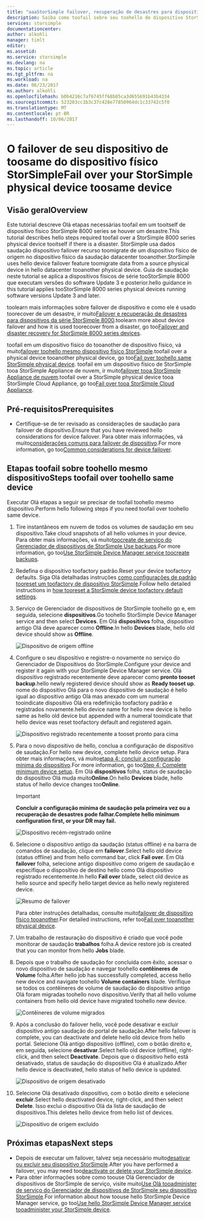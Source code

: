 ```yaml
---
title: "aaaStorSimple failover, recuperação de desastres para dispositivos da 8000 série | Microsoft Docs"
description: Saiba como toofail sobre seu toohello de dispositivo StorSimple mesmo dispositivo.
services: storsimple
documentationcenter: 
author: alkohli
manager: timlt
editor: 
ms.assetid: 
ms.service: storsimple
ms.devlang: na
ms.topic: article
ms.tgt_pltfrm: na
ms.workload: na
ms.date: 06/23/2017
ms.author: alkohli
ms.openlocfilehash: b0b4216c7af6745ff68b85ca3d655691b43b4334
ms.sourcegitcommit: 523283cc1b3c37c428e77850964dc1c33742c5f0
ms.translationtype: MT
ms.contentlocale: pt-BR
ms.lasthandoff: 10/06/2017
---
```

# <a name="fail-over-your-storsimple-physical-device-toosame-device"></a><span data-ttu-id="0feeb-103">O failover de seu dispositivo de toosame do dispositivo físico StorSimple</span><span class="sxs-lookup"><span data-stu-id="0feeb-103">Fail over your StorSimple physical device toosame device</span></span>

## <a name="overview"></a><span data-ttu-id="0feeb-104">Visão geral</span><span class="sxs-lookup"><span data-stu-id="0feeb-104">Overview</span></span>

<span data-ttu-id="0feeb-105">Este tutorial descreve Olá etapas necessárias toofail em um tooitself de dispositivo físico StorSimple 8000 series se houver um desastre.</span><span class="sxs-lookup"><span data-stu-id="0feeb-105">This tutorial describes hello steps required toofail over a StorSimple 8000 series physical device tooitself if there is a disaster.</span></span> <span data-ttu-id="0feeb-106">StorSimple usa dados saudação dispositivo failover recurso toomigrate de um dispositivo físico de origem no dispositivo físico da saudação datacenter tooanother.</span><span class="sxs-lookup"><span data-stu-id="0feeb-106">StorSimple uses hello device failover feature toomigrate data from a source physical device in hello datacenter tooanother physical device.</span></span> <span data-ttu-id="0feeb-107">Guia de saudação neste tutorial se aplica a dispositivos físicos de série tooStorSimple 8000 que executam versões do software Update 3 e posterior.</span><span class="sxs-lookup"><span data-stu-id="0feeb-107">hello guidance in this tutorial applies tooStorSimple 8000 series physical devices running software versions Update 3 and later.</span></span>

<span data-ttu-id="0feeb-108">toolearn mais informações sobre failover de dispositivo e como ele é usado toorecover de um desastre, ir muito[Failover e recuperação de desastres para dispositivos da série StorSimple 8000](storsimple-8000-device-failover-disaster-recovery.md).</span><span class="sxs-lookup"><span data-stu-id="0feeb-108">toolearn more about device failover and how it is used toorecover from a disaster, go too[Failover and disaster recovery for StorSimple 8000 series devices](storsimple-8000-device-failover-disaster-recovery.md).</span></span>

<span data-ttu-id="0feeb-109">toofail em um dispositivo físico do tooanother de dispositivo físico, vá muito[failover toohello mesmo dispositivo físico StorSimple](storsimple-8000-device-failover-physical-device.md).</span><span class="sxs-lookup"><span data-stu-id="0feeb-109">toofail over a physical device tooanother physical device, go too[Fail over toohello same StorSimple physical device](storsimple-8000-device-failover-physical-device.md).</span></span> <span data-ttu-id="0feeb-110">toofail em um dispositivo físico de StorSimple tooa StorSimple Appliance de nuvem, ir muito[failover tooa StorSimple Appliance de nuvem](storsimple-8000-device-failover-cloud-appliance.md).</span><span class="sxs-lookup"><span data-stu-id="0feeb-110">toofail over a StorSimple physical device tooa StorSimple Cloud Appliance, go too[Fail over tooa StorSimple Cloud Appliance](storsimple-8000-device-failover-cloud-appliance.md).</span></span>


## <a name="prerequisites"></a><span data-ttu-id="0feeb-111">Pré-requisitos</span><span class="sxs-lookup"><span data-stu-id="0feeb-111">Prerequisites</span></span>

- <span data-ttu-id="0feeb-112">Certifique-se de ter revisado as considerações de saudação para failover de dispositivo.</span><span class="sxs-lookup"><span data-stu-id="0feeb-112">Ensure that you have reviewed hello considerations for device failover.</span></span> <span data-ttu-id="0feeb-113">Para obter mais informações, vá muito[considerações comuns para failover de dispositivo](storsimple-8000-device-failover-disaster-recovery.md).</span><span class="sxs-lookup"><span data-stu-id="0feeb-113">For more information, go too[Common considerations for device failover](storsimple-8000-device-failover-disaster-recovery.md).</span></span>


## <a name="steps-toofail-over-toohello-same-device"></a><span data-ttu-id="0feeb-114">Etapas toofail sobre toohello mesmo dispositivo</span><span class="sxs-lookup"><span data-stu-id="0feeb-114">Steps toofail over toohello same device</span></span>

<span data-ttu-id="0feeb-115">Executar Olá etapas a seguir se precisar de toofail toohello mesmo dispositivo.</span><span class="sxs-lookup"><span data-stu-id="0feeb-115">Perform hello following steps if you need toofail over toohello same device.</span></span>

1. <span data-ttu-id="0feeb-116">Tire instantâneos em nuvem de todos os volumes de saudação em seu dispositivo.</span><span class="sxs-lookup"><span data-stu-id="0feeb-116">Take cloud snapshots of all hello volumes in your device.</span></span> <span data-ttu-id="0feeb-117">Para obter mais informações, vá muito[toocreate de serviço do Gerenciador de dispositivos de StorSimple Use backups](storsimple-8000-manage-backup-policies-u2.md).</span><span class="sxs-lookup"><span data-stu-id="0feeb-117">For more information, go too[Use StorSimple Device Manager service toocreate backups](storsimple-8000-manage-backup-policies-u2.md).</span></span>
2. <span data-ttu-id="0feeb-118">Redefina o dispositivo toofactory padrão.</span><span class="sxs-lookup"><span data-stu-id="0feeb-118">Reset your device toofactory defaults.</span></span> <span data-ttu-id="0feeb-119">Siga Olá detalhadas instruções [como configurações de padrão tooreset um toofactory de dispositivo StorSimple](storsimple-8000-manage-device-controller.md#reset-the-device-to-factory-default-settings).</span><span class="sxs-lookup"><span data-stu-id="0feeb-119">Follow hello detailed instructions in [how tooreset a StorSimple device toofactory default settings](storsimple-8000-manage-device-controller.md#reset-the-device-to-factory-default-settings).</span></span>
3. <span data-ttu-id="0feeb-120">Serviço de Gerenciador de dispositivos de StorSimple toohello go e, em seguida, selecione **dispositivos**.</span><span class="sxs-lookup"><span data-stu-id="0feeb-120">Go toohello StorSimple Device Manager service and then select **Devices**.</span></span> <span data-ttu-id="0feeb-121">Em Olá **dispositivos** folha, dispositivo antigo Olá deve aparecer como **Offline**.</span><span class="sxs-lookup"><span data-stu-id="0feeb-121">In hello **Devices** blade, hello old device should show as **Offline**.</span></span>

    ![Dispositivo de origem offline](./media/storsimple-8000-device-failover-disaster-recovery/failover-single-dev2.png)

4. <span data-ttu-id="0feeb-123">Configure o seu dispositivo e registre-o novamente no serviço do Gerenciador de Dispositivos do StorSimple.</span><span class="sxs-lookup"><span data-stu-id="0feeb-123">Configure your device and register it again with your StorSimple Device Manager service.</span></span> <span data-ttu-id="0feeb-124">Olá dispositivo registrado recentemente deve aparecer como **pronto tooset backup**.</span><span class="sxs-lookup"><span data-stu-id="0feeb-124">hello newly registered device should show as **Ready tooset up**.</span></span> <span data-ttu-id="0feeb-125">nome do dispositivo Olá para o novo dispositivo de saudação é hello igual ao dispositivo antigo Olá mas anexado com um numeral tooindicate dispositivo Olá era redefinição toofactory padrão e registrados novamente.</span><span class="sxs-lookup"><span data-stu-id="0feeb-125">hello device name for hello new device is hello same as hello old device but appended with a numeral tooindicate that hello device was reset toofactory default and registered again.</span></span>

    ![Dispositivo registrado recentemente a tooset pronto para cima](./media/storsimple-8000-device-failover-disaster-recovery/failover-single-dev3.png)
5. <span data-ttu-id="0feeb-127">Para o novo dispositivo de hello, conclua a configuração de dispositivo de saudação.</span><span class="sxs-lookup"><span data-stu-id="0feeb-127">For hello new device, complete hello device setup.</span></span> <span data-ttu-id="0feeb-128">Para obter mais informações, vá muito[etapa 4: concluir a configuração mínima do dispositivo](storsimple-8000-deployment-walkthrough-u2.md#step-4-complete-minimum-device-setup).</span><span class="sxs-lookup"><span data-stu-id="0feeb-128">For more information, go too[Step 4: Complete minimum device setup](storsimple-8000-deployment-walkthrough-u2.md#step-4-complete-minimum-device-setup).</span></span> <span data-ttu-id="0feeb-129">Em Olá **dispositivos** folha, status de saudação do dispositivo Olá muda muito**Online**.</span><span class="sxs-lookup"><span data-stu-id="0feeb-129">On hello **Devices** blade, hello status of hello device changes too**Online**.</span></span>

   > [!IMPORTANT]
   > <span data-ttu-id="0feeb-130">**Concluir a configuração mínima de saudação pela primeira vez ou a recuperação de desastres pode falhar.**</span><span class="sxs-lookup"><span data-stu-id="0feeb-130">**Complete hello minimum configuration first, or your DR may fail.**</span></span>

    ![Dispositivo recém-registrado online](./media/storsimple-8000-device-failover-disaster-recovery/failover-single-dev7.png)

6. <span data-ttu-id="0feeb-132">Selecione o dispositivo antigo da saudação (status offline) e na barra de comandos de saudação, clique em **failover**.</span><span class="sxs-lookup"><span data-stu-id="0feeb-132">Select hello old device (status offline) and from hello command bar, click **Fail over**.</span></span> <span data-ttu-id="0feeb-133">Em Olá **failover** folha, selecione antigo dispositivo como origem de saudação e especifique o dispositivo de destino hello como Olá dispositivo registrado recentemente.</span><span class="sxs-lookup"><span data-stu-id="0feeb-133">In hello **Fail over** blade, select old device as hello source and specify hello target device as hello newly registered device.</span></span>

    ![Resumo de failover](./media/storsimple-8000-device-failover-disaster-recovery/failover-single-dev11.png)

    <span data-ttu-id="0feeb-135">Para obter instruções detalhadas, consulte muito[failover de dispositivo físico tooanother](#fail-over-to-another-physical-device).</span><span class="sxs-lookup"><span data-stu-id="0feeb-135">For detailed instructions, refer too[Fail over tooanother physical device](#fail-over-to-another-physical-device).</span></span>

7. <span data-ttu-id="0feeb-136">Um trabalho de restauração do dispositivo é criado que você pode monitorar de saudação **trabalhos** folha.</span><span class="sxs-lookup"><span data-stu-id="0feeb-136">A device restore job is created that you can monitor from hello **Jobs** blade.</span></span>

8. <span data-ttu-id="0feeb-137">Depois que o trabalho de saudação for concluída com êxito, acessar o novo dispositivo de saudação e navegar toohello **contêineres de Volume** folha.</span><span class="sxs-lookup"><span data-stu-id="0feeb-137">After hello job has successfully completed, access hello new device and navigate toohello **Volume containers** blade.</span></span> <span data-ttu-id="0feeb-138">Verifique se todos os contêineres de volume de saudação do dispositivo antigo Olá foram migradas toohello novo dispositivo.</span><span class="sxs-lookup"><span data-stu-id="0feeb-138">Verify that all hello volume containers from hello old device have migrated toohello new device.</span></span>

   ![Contêineres de volume migrados](./media/storsimple-8000-device-failover-disaster-recovery/failover-single-dev13.png)

9. <span data-ttu-id="0feeb-140">Após a conclusão do failover hello, você pode desativar e excluir dispositivo antigo saudação do portal de saudação.</span><span class="sxs-lookup"><span data-stu-id="0feeb-140">After hello failover is complete, you can deactivate and delete hello old device from hello portal.</span></span> <span data-ttu-id="0feeb-141">Selecione Olá antigo dispositivo (offline), com o botão direito e, em seguida, selecione **desativar**.</span><span class="sxs-lookup"><span data-stu-id="0feeb-141">Select hello old device (offline), right-click, and then select **Deactivate**.</span></span> <span data-ttu-id="0feeb-142">Depois que o dispositivo hello está desativado, status de saudação do dispositivo Olá é atualizado.</span><span class="sxs-lookup"><span data-stu-id="0feeb-142">After hello device is deactivated, hello status of hello device is updated.</span></span>

     ![Dispositivo de origem desativado](./media/storsimple-8000-device-failover-disaster-recovery/failover-single-dev14.png)

10. <span data-ttu-id="0feeb-144">Selecione Olá desativado dispositivo, com o botão direito e selecione **excluir**.</span><span class="sxs-lookup"><span data-stu-id="0feeb-144">Select hello deactivated device, right-click, and then select **Delete**.</span></span> <span data-ttu-id="0feeb-145">Isso exclui o dispositivo Olá da lista de saudação de dispositivos.</span><span class="sxs-lookup"><span data-stu-id="0feeb-145">This deletes hello device from hello list of devices.</span></span>

    ![Dispositivo de origem excluído](./media/storsimple-8000-device-failover-disaster-recovery/failover-single-dev15.png)



## <a name="next-steps"></a><span data-ttu-id="0feeb-147">Próximas etapas</span><span class="sxs-lookup"><span data-stu-id="0feeb-147">Next steps</span></span>

* <span data-ttu-id="0feeb-148">Depois de executar um failover, talvez seja necessário muito[desativar ou excluir seu dispositivo StorSimple](storsimple-8000-deactivate-and-delete-device.md).</span><span class="sxs-lookup"><span data-stu-id="0feeb-148">After you have performed a failover, you may need too[deactivate or delete your StorSimple device](storsimple-8000-deactivate-and-delete-device.md).</span></span>
* <span data-ttu-id="0feeb-149">Para obter informações sobre como toouse Olá Gerenciador de dispositivos de StorSimple de serviço, visite muito[Use Olá tooadminister de serviço do Gerenciador de dispositivos de StorSimple seu dispositivo StorSimple](storsimple-8000-manager-service-administration.md).</span><span class="sxs-lookup"><span data-stu-id="0feeb-149">For information about how toouse hello StorSimple Device Manager service, go too[Use hello StorSimple Device Manager service tooadminister your StorSimple device](storsimple-8000-manager-service-administration.md).</span></span>

